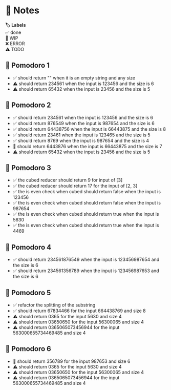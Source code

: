 # 📝 Notes

**🏷️ Labels**  
✅ done  
🚧 WIP  
❌ ERROR  
⚠ TODO

## 🍅 Pomodoro 1

- ✅ should return "" when it is an empty string and any size
- ⚠ should return 234561 when the input is 123456 and the size is 6
- ⚠ should return 65432 when the input is 23456 and the size is 5

## 🍅 Pomodoro 2

- ✅ should return 234561 when the input is 123456 and the size is 6
- ✅ should return 876549 when the input is 987654 and the size is 6
- ✅ should return 64438756 when the input is 66443875 and the size is 8
- ✅ should return 23461 when the input is 123465 and the size is 5
- ✅ should return 8769 when the input is 987654 and the size is 4
- 🚧 should return 6443876 when the input is 66443875 and the size is 7
- ⚠ should return 65432 when the input is 23456 and the size is 5

## 🍅 Pomodoro 3

- ✅ the cubed reducer should return 9 for input of [3]
- ✅ the cubed reducer should return 17 for the input of [2, 3]
- ✅ the is even check when cubed should return false when the input is 123456
- ✅ the is even check when cubed should return false when the input is 987654
- ✅ the is even check when cubed should return true when the input is 5630
- ✅ the is even check when cubed should return true when the input is 4469

## 🍅 Pomodoro 4

- ✅ should return 234561876549 when the input is 123456987654 and the size is 6
- ✅ should return 234561356789 when the input is 123456987653 and the size is 6

## 🍅 Pomodoro 5

- ✅ refactor the splitting of the substring
- ✅ should return 67834466 for the input 664438769 and size 8
- ⚠ should return 0365 for the input 5630 and size 4
- ⚠ should return 03650650 for the input 56300065 and size 4
- ⚠ should return 0365065073456944 for the input 563000655734469485 and size 4

## 🍅 Pomodoro 6

- 🚧 should return 356789 for the input 987653 and size 6
- ⚠ should return 0365 for the input 5630 and size 4
- ⚠ should return 03650650 for the input 56300065 and size 4
- ⚠ should return 0365065073456944 for the input 563000655734469485 and size 4
